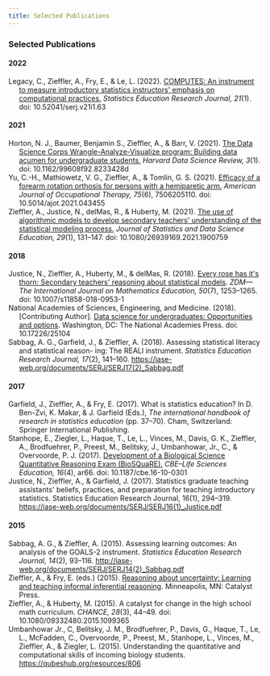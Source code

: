 ```yaml
---
title: Selected Publications
---
```



### Selected Publications


<!-- 2022 Publications -->

<div class="row h-100">
  <div class="col-xs-12 col-md-2" style="margin-top:15px">
  <h4>2022</h4>
  </div>
  
  <div class="col-xs-12 col-md-10" style="margin-top:0px">
    
  <div class="hanging-indent">Legacy, C., Zieffler, A., Fry, E., &amp; Le, L. (2022). <a href="https://doi.org/10.52041/serj.v21i1.63">COMPUTES: An instrument to measure introductory statistics instructors' emphasis on computational practices.</a> <i>Statistics Education Research Journal, 21</i>(1). doi: 10.52041/serj.v21i1.63</div>  
  
  </div>
</div>


<!-- 2021 Publications -->

<div class="row h-100">
  <div class="col-xs-12 col-md-2" style="margin-top:15px">
  <h4>2021</h4>
  </div>
  
  <div class="col-xs-12 col-md-10" style="margin-top:0px">
    
  <div class="hanging-indent">Horton, N. J., Baumer, Benjamin S., Zieffler, A., &amp; Barr, V. (2021). <a href="https://doi.org/10.1162/99608f92.8233428d">The Data Science Corps Wrangle-Analyze-Visualize program: Building data acumen for undergraduate students.</a> <i>Harvard Data Science Review, 3</i>(1). doi: 10.1162/99608f92.8233428d</div>  
  
  <div class="hanging-indent">Yu, C.-H., Mathiowetz, V. G., Zieffler, A., &amp; Tomlin, G. S. (2021). <a href="https://doi.org/10.5014/ajot.2021.043455">Efficacy of a forearm rotation orthosis for persons with a hemiparetic arm.</a> <i>American Journal of Occupational Therapy, 75</i>(6), 7506205110. doi: 10.5014/ajot.2021.043455</div>

<div class="hanging-indent">Zieffler, A., Justice, N., delMas, R., &amp; Huberty, M. (2021). <a href="https://doi.org/10.1080/26939169.2021.1900759">The use of algorithmic models to develop secondary teachers' understanding of the statistical modeling process.</a> <i>Journal of Statistics and Data Science Education, 29</i>(1), 131&ndash;147. doi: 10.1080/26939169.2021.1900759</div>
  
  </div>
</div>




<!-- 2018 Publications -->

<div class="row h-100">
  <div class="col-xs-12 col-md-2" style="margin-top:15px">
  <h4>2018</h4>
  </div>
  
  <div class="col-xs-12 col-md-10" style="margin-top:0px">
    
  <div class="hanging-indent">Justice, N., Zieffler, A., Huberty, M., &amp; delMas, R. (2018). <a href="https://rdcu.be/UdF1">Every rose has it&#39;s thorn: Secondary teachers&#39; reasoning about statistical models</a>. <i>ZDM&mdash;The International Journal on Mathematics Education, 50</i>(7), 1253&ndash;1265. doi: 10.1007/s11858-018-0953-1</div>
  
  <div class="hanging-indent">National Academies of Sciences, Engineering, and Medicine. (2018). [Contributing Author]. <a href="https://www.nap.edu/catalog/25104/data-science-for-undergraduates-opportunities-and-options">Data science for undergraduates: Opportunities and options</a>. Washington, DC: The National Academies Press. doi: 10.17226/25104</div>
  
  <div class="hanging-indent">Sabbag, A. G., Garfield, J., &amp; Zieffler, A. (2018). Assessing statistical literacy and statistical reason- ing: The REALI instrument. <i>Statistics Education Research Journal, 17</i>(2), 141&ndash;160. <a href="https://iase-web.org/documents/SERJ/SERJ17(2)_Sabbag.pdf">https://iase-web.org/documents/SERJ/SERJ17(2)_Sabbag.pdf</a></div>
  
  </div>
</div>

<!-- 2017 Publications -->

<div class="row h-100">
  <div class="col-xs-12 col-md-2" style="margin-top:15px">
  <h4>2017</h4>
  </div>
  
  <div class="col-xs-12 col-md-10" style="margin-top:0px">
  
  <div class="hanging-indent">Garfield, J., Zieffler, A., &amp; Fry, E. (2017). What is statistics education? In D. Ben-Zvi, K. Makar, & J. Garfield (Eds.), <i>The international handbook of research in statistics education</i> (pp. 37–70). Cham, Switzerland: Springer International Publishing.</div>
    
  <div class="hanging-indent">Stanhope, E., Ziegler, L., Haque, T., Le, L., Vinces, M., Davis, G. K., Zieffler, A., Brodfuehrer, P., Preest, M., Belitsky, J., Umbanhowar, Jr., C., &amp; Overvoorde, P. J. (2017). <a href="https://www.lifescied.org/doi/10.1187/cbe.16-10-0301">Development of a Biological Science Quantitative Reasoning Exam (BioSQuaRE).</a> <i>CBE–Life Sciences Education, 16</i>(4), ar66. doi: 10.1187/cbe.16-10-0301</div>
  
  <div class="hanging-indent">Justice, N., Zieffler, A., &amp; Garfield, J. (2017). Statistics graduate teaching assistants' beliefs, practices, and preparation for teaching introductory statistics. Statistics Education Research Journal, 16(1), 294&ndash;319. <a href="https://iase-web.org/documents/SERJ/SERJ16(1)_Justice.pdf">https://iase-web.org/documents/SERJ/SERJ16(1)_Justice.pdf</a></div>
  
  </div>
</div>

<!-- 2015 Publications -->

<div class="row h-100">
  <div class="col-xs-12 col-md-2" style="margin-top:15px">
  <h4>2015</h4>
  </div>
  
  <div class="col-xs-12 col-md-10" style="margin-top:0px">
    
  <div class="hanging-indent">Sabbag, A. G., &amp; Zieffler, A. (2015). Assessing learning outcomes: An analysis of the GOALS-2 instrument. <i>Statistics Education Research Journal, 14</i>(2), 93&ndash;116. <a href="http://iase-web.org/documents/SERJ/SERJ14(2)_Sabbag.pdf">http://iase-web.org/documents/SERJ/SERJ14(2)_Sabbag.pdf</a></div>
  
  <div class="hanging-indent">Zieffler, A., & Fry, E. (eds.) (2015). <a href="http://www.datadreaming.org/files/reasoning-about-uncertainty-2008.pdf">Reasoning about uncertainty: Learning and teaching informal inferential reasoning</a>. Minneapolis, MN: Catalyst Press.</div>
  
  <div class="hanging-indent">Zieffler, A., &amp; Huberty, M. (2015). A catalyst for change in the high school math curriculum. <i>CHANCE, 28</i>(3), 44&ndash;49. doi: 10.1080/09332480.2015.1099365</div>
   
  <div class="hanging-indent">Umbanhowar Jr., C, Belitsky, J. M., Brodfuehrer, P., Davis, G., Haque, T., Le, L., McFadden, C., Overvoorde, P., Preest, M., Stanhope, L., Vinces, M., Zieffler, A., &amp; Ziegler, L. (2015). Understanding the quantitative and computational skills of incoming biology students. <a href="https://qubeshub.org/resources/806">https://qubeshub.org/resources/806</a></div>
  
  </div>
</div>


<br /><br />